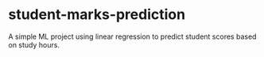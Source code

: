 # student-marks-prediction
A simple ML project using linear regression to predict student scores based on study hours.
